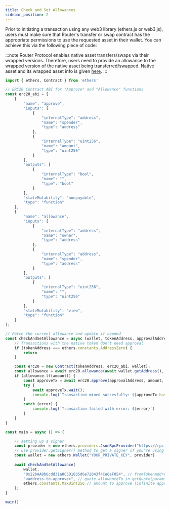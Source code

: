 ```yaml
---
title: Check and Set Allowances
sidebar_position: 2
---
```


Prior to initiating a transaction using any web3 library (ethers.js or web3.js), users must make sure that Router's transfer or swap contract has the appropriate permissions to use the requested asset in their wallet. You can achieve this via the following piece of code:

:::note
Router Protocol enables native asset transfers/swaps via their wrapped versions. Therefore, users need to provide an allowance to the wrapped version of the native asset being transferred/swapped.
Native asset and its wrapped asset info is given [here](../../configurations/native-assets).
:::

```ts
import { ethers, Contract } from 'ethers'

// ERC20 Contract ABI for "Approve" and "Allowance" functions
const erc20_abi = [
    {
        "name": "approve",
        "inputs": [
            {
                "internalType": "address",
                "name": "spender",
                "type": "address"
            },
            {
                "internalType": "uint256",
                "name": "amount",
                "type": "uint256"
            }
        ],
        "outputs": [
            {
                "internalType": "bool",
                "name": "",
                "type": "bool"
            }
        ],
        "stateMutability": "nonpayable",
        "type": "function"
    },
    {
        "name": "allowance",
        "inputs": [
            {
                "internalType": "address",
                "name": "owner",
                "type": "address"
            },
            {
                "internalType": "address",
                "name": "spender",
                "type": "address"
            }
        ],
        "outputs": [
            {
                "internalType": "uint256",
                "name": "",
                "type": "uint256"
            }
        ],
        "stateMutability": "view",
        "type": "function"
    }
];

// Fetch the current allowance and update if needed
const checkAndSetAllowance = async (wallet, tokenAddress, approvalAddress, amount) => {
    // Transactions with the native token don't need approval
    if (tokenAddress === ethers.constants.AddressZero) {
        return
    }

    const erc20 = new Contract(tokenAddress, erc20_abi, wallet);
    const allowance = await erc20.allowance(await wallet.getAddress(), approvalAddress);
    if (allowance.lt(amount)) {
        const approveTx = await erc20.approve(approvalAddress, amount, {gasPrice: await wallet.provider.getGasPrice()});
        try {
            await approveTx.wait();
            console.log(`Transaction mined succesfully: ${approveTx.hash}`)
        }
        catch (error) {
            console.log(`Transaction failed with error: ${error}`)
        }
    }
}

const main = async () => {

    // setting up a signer
    const provider = new ethers.providers.JsonRpcProvider("https://rpc.ankr.com/polygon_mumbai", 80001);
    // use provider.getSigner() method to get a signer if you're using this for a UI
    const wallet = new ethers.Wallet("YOUR_PRIVATE_KEY", provider)
    
    await checkAndSetAllowance(
        wallet,
        "0x22bAA8b6cdd31a0C5D1035d6e72043f4Ce6aF054", // fromTokenAddress (USDT on Mumbai)
        "<address-to-approve>", // quote.allowanceTo in getQuote(params) response from step 1
        ethers.constants.MaxUint256 // amount to approve (infinite approval)
    );
}

main()
```